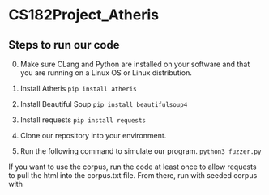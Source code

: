 # CS182Project_Atheris

## Steps to run our code

0. Make sure CLang and Python are installed on your software and that you are running on a Linux OS or Linux distribution. 

1. Install Atheris
```pip install atheris```

2. Install Beautiful Soup
```pip install beautifulsoup4```

3. Install requests
```pip install requests```

4. Clone our repository into your environment.

5. Run the following command to simulate our program.
```python3 fuzzer.py```

If you want to use the corpus, run the code at least once to allow requests to pull the html into the corpus.txt file. From there, run with seeded corpus with
```python3 fuzzer.py -seed_inputs=corpus.txt
